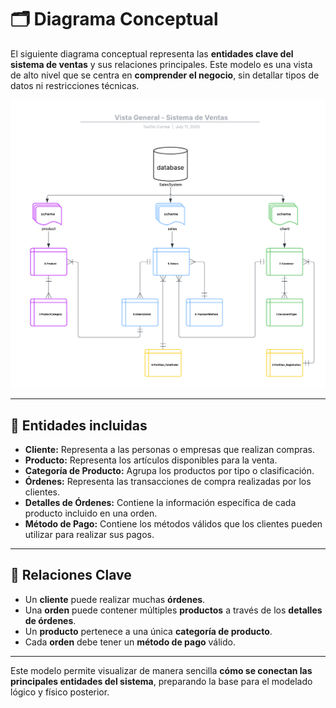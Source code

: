 # 🗂️ Diagrama Conceptual

El siguiente diagrama conceptual representa las **entidades clave del sistema de ventas** y sus relaciones principales. Este modelo es una vista de alto nivel que se centra en **comprender el negocio**, sin detallar tipos de datos ni restricciones técnicas.

![Diagrama Conceptual](img/diagrama_conceptual.png)

---

## 📌 Entidades incluidas

- **Cliente:** Representa a las personas o empresas que realizan compras.
- **Producto:** Representa los artículos disponibles para la venta.
- **Categoría de Producto:** Agrupa los productos por tipo o clasificación.
- **Órdenes:** Representa las transacciones de compra realizadas por los clientes.
- **Detalles de Órdenes:** Contiene la información específica de cada producto incluido en una orden.
- **Método de Pago:** Contiene los métodos válidos que los clientes pueden utilizar para realizar sus pagos.

---

## 🔗 Relaciones Clave

- Un **cliente** puede realizar muchas **órdenes**.
- Una **orden** puede contener múltiples **productos** a través de los **detalles de órdenes**.
- Un **producto** pertenece a una única **categoría de producto**.
- Cada **orden** debe tener un **método de pago** válido.

---

Este modelo permite visualizar de manera sencilla **cómo se conectan las principales entidades del sistema**, preparando la base para el modelado lógico y físico posterior.